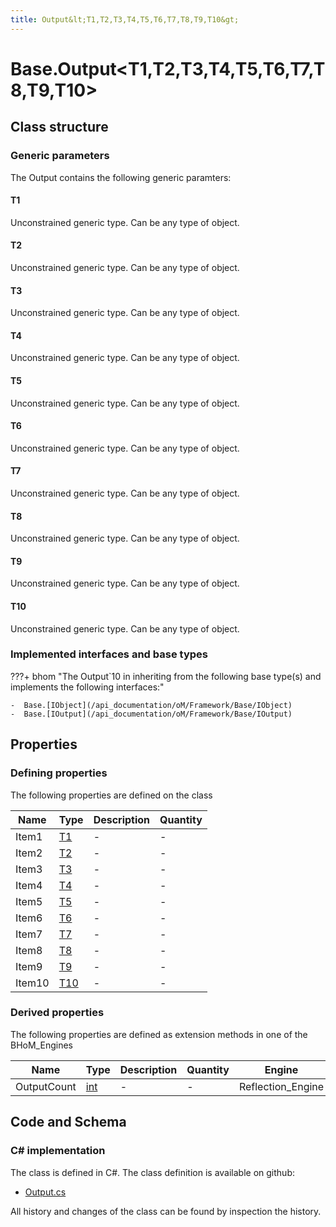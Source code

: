 ```yaml
---
title: Output&lt;T1,T2,T3,T4,T5,T6,T7,T8,T9,T10&gt;
---
```


# Base.Output&lt;T1,T2,T3,T4,T5,T6,T7,T8,T9,T10&gt;



## Class structure

### Generic parameters

The Output contains the following generic paramters:

#### T1

Unconstrained generic type. Can be any type of object.

#### T2

Unconstrained generic type. Can be any type of object.

#### T3

Unconstrained generic type. Can be any type of object.

#### T4

Unconstrained generic type. Can be any type of object.

#### T5

Unconstrained generic type. Can be any type of object.

#### T6

Unconstrained generic type. Can be any type of object.

#### T7

Unconstrained generic type. Can be any type of object.

#### T8

Unconstrained generic type. Can be any type of object.

#### T9

Unconstrained generic type. Can be any type of object.

#### T10

Unconstrained generic type. Can be any type of object.

### Implemented interfaces and base types

???+ bhom "The Output`10 in inheriting from the following base type(s) and implements the following interfaces:"

    -  Base.[IObject](/api_documentation/oM/Framework/Base/IObject)
    -  Base.[IOutput](/api_documentation/oM/Framework/Base/IOutput)


## Properties



### Defining properties

The following properties are defined on the class

| Name             | Type             | Description      | Quantity         |
|------------------|------------------|------------------|------------------|
| Item1 | [T1](#t1) | - | - |
| Item2 | [T2](#t2) | - | - |
| Item3 | [T3](#t3) | - | - |
| Item4 | [T4](#t4) | - | - |
| Item5 | [T5](#t5) | - | - |
| Item6 | [T6](#t6) | - | - |
| Item7 | [T7](#t7) | - | - |
| Item8 | [T8](#t8) | - | - |
| Item9 | [T9](#t9) | - | - |
| Item10 | [T10](#t10) | - | - |


### Derived properties

The following properties are defined as extension methods in one of the BHoM_Engines

| Name             | Type             | Description      | Quantity         | Engine           |
|------------------|------------------|------------------|------------------|------------------|
| OutputCount | [int](https://learn.microsoft.com/en-us/dotnet/api/System.Int32?view=netstandard-2.0) | - | - | Reflection_Engine |


## Code and Schema

### C# implementation

The class is defined in C#. The class definition is available on github:

- [Output.cs](https://github.com/BHoM/BHoM/blob/develop/BHoM/Output.cs)

All history and changes of the class can be found by inspection the history.

